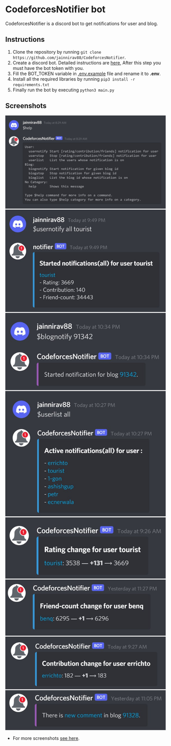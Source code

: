 # CodeforcesNotifier bot

CodeforcesNotifier is a discord bot to get notifications for user and blog.

## Instructions

1. Clone the repository by running `git clone https://github.com/jainnirav88/CodeforcesNotifier`.
2. Create a discord bot. Detailed instructions are [here](https://github.com/reactiflux/discord-irc/wiki/Creating-a-discord-bot-&-getting-a-token), After this step you must have the bot token with you.
3. Fill the BOT_TOKEN variable in [.env.example](/.env.example) file and rename it to **.env**.
4. Install all the required libraries by running `pip3 install -r requirements.txt`
5. Finally run the bot by executing `python3 main.py`

## Screenshots

![](/screenshots/help-example-1.jpg)
![](/screenshots/usernotify-all-example-1.jpg)
![](/screenshots/blognotify-example-1.jpg)
![](/screenshots/userlist-all-example-1.jpg)
![](/screenshots/rating-change-example-1.jpg)
![](/screenshots/friendcount-change-example-1.jpg)
![](/screenshots/contribution-change-example-1.jpg)
![](/screenshots/new-comment-example-1.jpg)

- For more screenshots [see here](/screenshots).